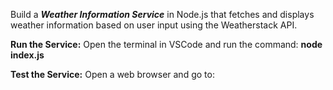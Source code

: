  Build a ***Weather Information Service*** in Node.js that fetches and displays weather information based on user input using the Weatherstack API.
 
 **Run the Service:** 
 Open the terminal in VSCode and run the command: **node index.js**

 **Test the Service:**
 Open a web browser and go to:
